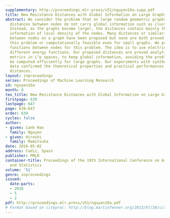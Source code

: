 ```yaml
---
supplementary: http://proceedings.mlr.press/v51/nguyen16a-supp.pdf
title: New Resistance Distances with Global Information on Large Graphs
abstract: We consider the problem that on large random geometric graphs, random walk-based
  distances between nodes do not carry global information such as cluster structure.
  Instead, as the graphs become larger, the distances contain mainly the obsolete
  information of local density of the nodes. Many distances or similarity measures
  between nodes on a graph have been proposed but none are both proved to overcome
  this problem or computationally feasible even for small graphs. We propose new distance
  functions between nodes for this problem. The idea is to use electrical flows with
  different energy functions. Our proposed distances are proved analytically to be
  metrics in L^p spaces, to keep global information, avoiding the problem, and can
  be computed efficiently for large graphs. Our experiments with synthetic and real
  data confirmed the theoretical properties and practical performances of our proposed
  distances.
layout: inproceedings
series: Proceedings of Machine Learning Research
id: nguyen16a
month: 0
tex_title: New Resistance Distances with Global Information on Large Graphs
firstpage: 639
lastpage: 647
page: 639-647
order: 639
cycles: false
author:
- given: Canh Hao
  family: Nguyen
- given: Hiroshi
  family: Mamitsuka
date: 2016-05-02
address: Cadiz, Spain
publisher: PMLR
container-title: Proceedings of the 19th International Conference on Artificial Intelligence
  and Statistics
volume: '51'
genre: inproceedings
issued:
  date-parts:
  - 2016
  - 5
  - 2
pdf: http://proceedings.mlr.press/v51/nguyen16a.pdf
# Format based on citeproc: http://blog.martinfenner.org/2013/07/30/citeproc-yaml-for-bibliographies/
---
```

